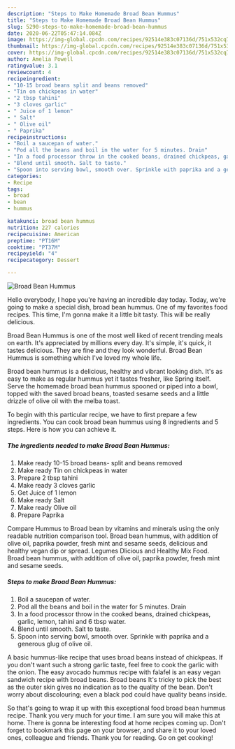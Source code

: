 ```yaml
---
description: "Steps to Make Homemade Broad Bean Hummus"
title: "Steps to Make Homemade Broad Bean Hummus"
slug: 5290-steps-to-make-homemade-broad-bean-hummus
date: 2020-06-22T05:47:14.084Z
image: https://img-global.cpcdn.com/recipes/92514e383c07136d/751x532cq70/broad-bean-hummus-recipe-main-photo.jpg
thumbnail: https://img-global.cpcdn.com/recipes/92514e383c07136d/751x532cq70/broad-bean-hummus-recipe-main-photo.jpg
cover: https://img-global.cpcdn.com/recipes/92514e383c07136d/751x532cq70/broad-bean-hummus-recipe-main-photo.jpg
author: Amelia Powell
ratingvalue: 3.1
reviewcount: 4
recipeingredient:
- "10-15 broad beans split and beans removed"
- "Tin on chickpeas in water"
- "2 tbsp tahini"
- "3 cloves garlic"
- " Juice of 1 lemon"
- " Salt"
- " Olive oil"
- " Paprika"
recipeinstructions:
- "Boil a saucepan of water."
- "Pod all the beans and boil in the water for 5 minutes. Drain"
- "In a food processor throw in the cooked beans, drained chickpeas, garlic, lemon, tahini and 6 tbsp water."
- "Blend until smooth. Salt to taste."
- "Spoon into serving bowl, smooth over. Sprinkle with paprika and a generous glug of olive oil."
categories:
- Recipe
tags:
- broad
- bean
- hummus

katakunci: broad bean hummus 
nutrition: 227 calories
recipecuisine: American
preptime: "PT16M"
cooktime: "PT37M"
recipeyield: "4"
recipecategory: Dessert

---
```



![Broad Bean Hummus](https://img-global.cpcdn.com/recipes/92514e383c07136d/751x532cq70/broad-bean-hummus-recipe-main-photo.jpg)

Hello everybody, I hope you're having an incredible day today. Today, we're going to make a special dish, broad bean hummus. One of my favorites food recipes. This time, I'm gonna make it a little bit tasty. This will be really delicious.

Broad Bean Hummus is one of the most well liked of recent trending meals on earth. It's appreciated by millions every day. It's simple, it's quick, it tastes delicious. They are fine and they look wonderful. Broad Bean Hummus is something which I've loved my whole life.

Broad bean hummus is a delicious, healthy and vibrant looking dish. It&#39;s as easy to make as regular hummus yet it tastes fresher, like Spring itself. Serve the homemade broad bean hummus spooned or piped into a bowl, topped with the saved broad beans, toasted sesame seeds and a little drizzle of olive oil with the melba toast.


To begin with this particular recipe, we have to first prepare a few ingredients. You can cook broad bean hummus using 8 ingredients and 5 steps. Here is how you can achieve it.

<!--inarticleads1-->

##### The ingredients needed to make Broad Bean Hummus:

1. Make ready 10-15 broad beans- split and beans removed
1. Make ready Tin on chickpeas in water
1. Prepare 2 tbsp tahini
1. Make ready 3 cloves garlic
1. Get  Juice of 1 lemon
1. Make ready  Salt
1. Make ready  Olive oil
1. Prepare  Paprika


Compare Hummus to Broad bean by vitamins and minerals using the only readable nutrition comparison tool. Broad bean hummus, with addition of olive oil, paprika powder, fresh mint and sesame seeds, delicious and healthy vegan dip or spread. Legumes Dlicious and Healthy Mix Food. Broad bean hummus, with addition of olive oil, paprika powder, fresh mint and sesame seeds. 

<!--inarticleads2-->

##### Steps to make Broad Bean Hummus:

1. Boil a saucepan of water.
1. Pod all the beans and boil in the water for 5 minutes. Drain
1. In a food processor throw in the cooked beans, drained chickpeas, garlic, lemon, tahini and 6 tbsp water.
1. Blend until smooth. Salt to taste.
1. Spoon into serving bowl, smooth over. Sprinkle with paprika and a generous glug of olive oil.


A basic hummus-like recipe that uses broad beans instead of chickpeas. If you don&#39;t want such a strong garlic taste, feel free to cook the garlic with the onion. The easy avocado hummus recipe with falafel is an easy vegan sandwich recipe with broad beans. Broad beans It&#39;s tricky to pick the best as the outer skin gives no indication as to the quality of the bean. Don&#39;t worry about discolouring; even a black pod could have quality beans inside. 

So that's going to wrap it up with this exceptional food broad bean hummus recipe. Thank you very much for your time. I am sure you will make this at home. There is gonna be interesting food at home recipes coming up. Don't forget to bookmark this page on your browser, and share it to your loved ones, colleague and friends. Thank you for reading. Go on get cooking!
